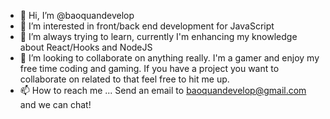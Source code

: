 - 👋 Hi, I’m @baoquandevelop
- 👀 I’m interested in front/back end development for JavaScript
- 🌱 I’m always trying to learn, currently I'm enhancing my knowledge about React/Hooks and NodeJS
- 💞️ I’m looking to collaborate on anything really. I'm a gamer and enjoy my free time coding and gaming. If you have a project you want to collaborate on related to that feel free to hit me up.
- 📫 How to reach me ... Send an email to baoquandevelop@gmail.com and we can chat!

<!---
baoquandevelop/baoquandevelop is a ✨ special ✨ repository because its `README.md` (this file) appears on your GitHub profile.
You can click the Preview link to take a look at your changes.
--->
